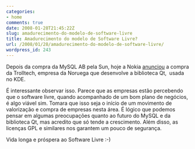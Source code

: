 ```yaml
---
categories:
- home
comments: true
date: 2008-01-28T21:45:22Z
slug: amadurecimento-do-modelo-de-software-livre
title: Amadurecimento do modelo de Software Livre?
url: /2008/01/28/amadurecimento-do-modelo-de-software-livre/
wordpress_id: 243
---
```


Depois da compra da MySQL AB pela Sun, hoje a Nokia [anunciou](http://www.techcrunch.com/2008/01/28/nokia-acquires-trolltech-for-153-million/) a compra da Trolltech, empresa da Noruega que desenvolve a biblioteca Qt,  usada no KDE.

É interessante observar isso. Parece que as empresas estão percebendo que o software livre, quando acompanhado de um bom plano de negócios, é algo viável sim. Tomara que isso seja o início de um movimento de valorização e compra de empresas nesta área. É lógico que podemos pensar em algumas preocupações quanto ao futuro do MySQL e da biblioteca Qt, mas acredito que só tende a crescimento. Além disso, as licenças GPL e similares nos garantem um pouco de segurança.

Vida longa e próspera ao Software Livre :-)
